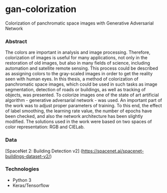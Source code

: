 # gan-colorization
Colorization of panchromatic space images with Generative Adversarial Network

### Abstract
The colors are important in analysis and image processing. Therefore, colorization of images is useful for many applications, not only in the restoration of old images, but also in many fields of science, including automation and satellite remote sensing. This process could be described as assigning colors to the gray-scaled images in order to get the reality seen with human eyes. In this thesis, a method of colorization of panchromatic space images, which could be used in such tasks as image segmentation, detection of roads or buildings, as well as tracking of objects, was presented. To colorize images one of the state of art artificial algorithm - generative adversarial network - was used. An important part of the work was to adjust proper parameters of training. To this end, the effect of label smoothing, the learning rate value, the number of epochs have been checked, and also the network architecture has been slightly modified. The solutions used in the work were based on two spaces of color representation: RGB and CIELab.

### Data
[SpaceNet 2: Building Detection v2] (https://spacenet.ai/spacenet-buildings-dataset-v2/)

### Technologies
* Python 3
* Keras/Tensorflow
